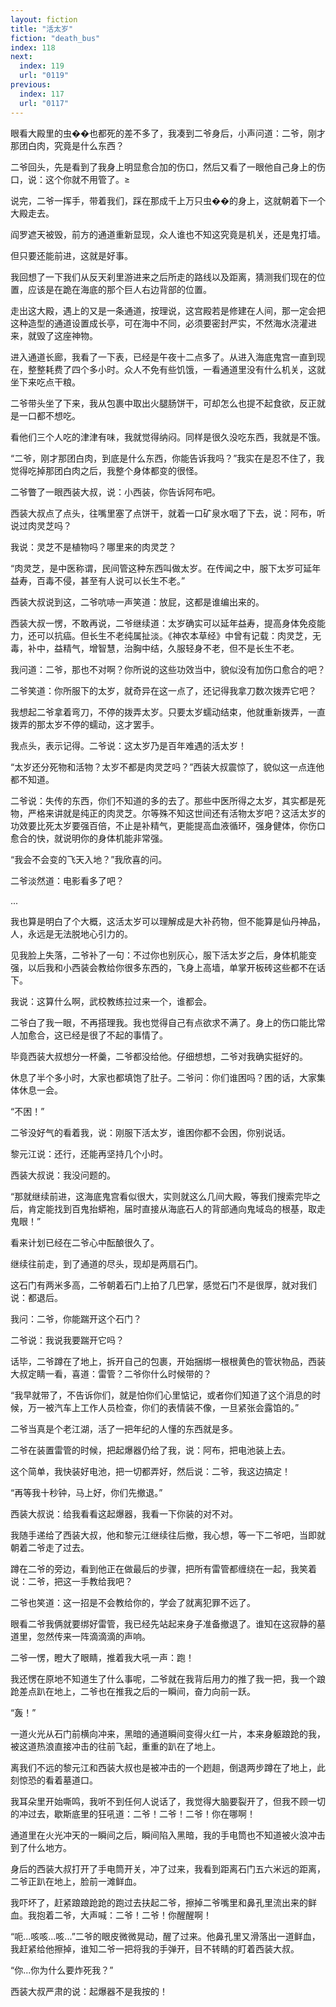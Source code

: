 ```yaml
---
layout: fiction
title: "活太岁"
fiction: "death_bus"
index: 118
next:
  index: 119
  url: "0119"
previous:
  index: 117
  url: "0117"
---
```

眼看大殿里的虫��也都死的差不多了，我凑到二爷身后，小声问道：二爷，刚才那团白肉，究竟是什么东西？

二爷回头，先是看到了我身上明显愈合加的伤口，然后又看了一眼他自己身上的伤口，说：这个你就不用管了。≥

说完，二爷一挥手，带着我们，踩在那成千上万只虫��的身上，这就朝着下一个大殿走去。

阎罗遮天被毁，前方的通道重新显现，众人谁也不知这究竟是机关，还是鬼打墙。

但只要还能前进，这就是好事。

我回想了一下我们从反天刹里游进来之后所走的路线以及距离，猜测我们现在的位置，应该是在跪在海底的那个巨人右边背部的位置。

走出这大殿，遇上的又是一条通道，按理说，这宫殿若是修建在人间，那一定会把这种造型的通道设置成长亭，可在海中不同，必须要密封严实，不然海水浇灌进来，就毁了这座神物。

进入通道长廊，我看了一下表，已经是午夜十二点多了。从进入海底鬼宫一直到现在，整整耗费了四个多小时。众人不免有些饥饿，一看通道里没有什么机关，这就坐下来吃点干粮。

二爷带头坐了下来，我从包裹中取出火腿肠饼干，可却怎么也提不起食欲，反正就是一口都不想吃。

看他们三个人吃的津津有味，我就觉得纳闷。同样是很久没吃东西，我就是不饿。

“二爷，刚才那团白肉，到底是什么东西，你能告诉我吗？”我实在是忍不住了，我觉得吃掉那团白肉之后，我整个身体都变的很怪。

二爷瞥了一眼西装大叔，说：小西装，你告诉阿布吧。

西装大叔点了点头，往嘴里塞了点饼干，就着一口矿泉水咽了下去，说：阿布，听说过肉灵芝吗？

我说：灵芝不是植物吗？哪里来的肉灵芝？

“肉灵芝，是中医称谓，民间管这种东西叫做太岁。在传闻之中，服下太岁可延年益寿，百毒不侵，甚至有人说可以长生不老。”

西装大叔说到这，二爷吭哧一声笑道：放屁，这都是谁编出来的。

西装大叔一愣，不敢再说，二爷继续道：太岁确实可以延年益寿，提高身体免疫能力，还可以抗癌。但长生不老纯属扯淡。《神农本草经》中曾有记载：肉灵芝，无毒，补中，益精气，增智慧，治胸中结，久服轻身不老，但不是长生不老。

我问道：二爷，那也不对啊？你所说的这些功效当中，貌似没有加伤口愈合的吧？

二爷笑道：你所服下的太岁，就奇异在这一点了，还记得我拿刀数次拨弄它吧？

我想起二爷拿着弯刀，不停的拨弄太岁。只要太岁蠕动结束，他就重新拨弄，一直拨弄的那太岁不停的蠕动，这才罢手。

我点头，表示记得。二爷说：这太岁乃是百年难遇的活太岁！

“太岁还分死物和活物？太岁不都是肉灵芝吗？”西装大叔震惊了，貌似这一点连他都不知道。

二爷说：失传的东西，你们不知道的多的去了。那些中医所得之太岁，其实都是死物，严格来讲就是纯正的肉灵芝。尔等殊不知这世间还有活物太岁吧？这活太岁的功效要比死太岁要强百倍，不止是补精气，更能提高血液循环，强身健体，你伤口愈合的快，就说明你的身体机能非常强。

“我会不会变的飞天入地？”我欣喜的问。

二爷淡然道：电影看多了吧？

...

我也算是明白了个大概，这活太岁可以理解成是大补药物，但不能算是仙丹神品，人，永远是无法脱地心引力的。

见我脸上失落，二爷补了一句：不过你也别灰心，服下活太岁之后，身体机能变强，以后我和小西装会教给你很多东西的，飞身上高墙，单掌开板砖这些都不在话下。

我说：这算什么啊，武校教练拉过来一个，谁都会。

二爷白了我一眼，不再搭理我。我也觉得自己有点欲求不满了。身上的伤口能比常人加愈合，这已经是很了不起的事情了。

毕竟西装大叔想分一杯羹，二爷都没给他。仔细想想，二爷对我确实挺好的。

休息了半个多小时，大家也都填饱了肚子。二爷问：你们谁困吗？困的话，大家集体休息一会。

“不困！”

二爷没好气的看着我，说：刚服下活太岁，谁困你都不会困，你别说话。

黎元江说：还行，还能再坚持几个小时。

西装大叔说：我没问题的。

“那就继续前进，这海底鬼宫看似很大，实则就这么几间大殿，等我们搜索完毕之后，肯定能找到百鬼抬蟒袍，届时直接从海底石人的背部通向鬼域岛的根基，取走鬼眼！”

看来计划已经在二爷心中酝酿很久了。

继续往前走，到了通道的尽头，现却是两扇石门。

这石门有两米多高，二爷朝着石门上拍了几巴掌，感觉石门不是很厚，就对我们说：都退后。

我问：二爷，你能踹开这个石门？

二爷说：我说我要踹开它吗？

话毕，二爷蹲在了地上，拆开自己的包裹，开始捆绑一根根黄色的管状物品，西装大叔定睛一看，喜道：雷管？二爷你什么时候带的？

“我早就带了，不告诉你们，就是怕你们心里惦记，或者你们知道了这个消息的时候，万一被汽车上工作人员检查，你们的表情装不像，一旦紧张会露馅的。”

二爷当真是个老江湖，活了一把年纪的人懂的东西就是多。

二爷在装置雷管的时候，把起爆器仍给了我，说：阿布，把电池装上去。

这个简单，我快装好电池，把一切都弄好，然后说：二爷，我这边搞定！

“再等我十秒钟，马上好，你们先撤退。”

西装大叔说：给我看看这起爆器，我看一下你装的对不对。

我随手递给了西装大叔，他和黎元江继续往后撤，我心想，等一下二爷吧，当即就朝着二爷走了过去。

蹲在二爷的旁边，看到他正在做最后的步骤，把所有雷管都缠绕在一起，我笑着说：二爷，把这一手教给我吧？

二爷也笑道：这一招是不会教给你的，学会了就离犯罪不远了。

眼看二爷我俩就要绑好雷管，我已经先站起来身子准备撤退了。谁知在这寂静的墓道里，忽然传来一阵滴滴滴的声响。

二爷一愣，瞪大了眼睛，推着我大吼一声：跑！

我还愣在原地不知道生了什么事呢，二爷就在我背后用力的推了我一把，我一个踉跄差点趴在地上，二爷也在推我之后的一瞬间，奋力向前一跃。

“轰！”

一道火光从石门前横向冲来，黑暗的通道瞬间变得火红一片，本来身躯踉跄的我，被这道热浪直接冲击的往前飞起，重重的趴在了地上。

离我们不远的黎元江和西装大叔也是被冲击的一个趔趄，倒退两步蹲在了地上，此刻惊恐的看着墓道口。

我耳朵里开始嘶鸣，我听不到任何人说话了，我觉得大脑要裂开了，但我不顾一切的冲过去，歇斯底里的狂吼道：二爷！二爷！二爷！你在哪啊！

通道里在火光冲天的一瞬间之后，瞬间陷入黑暗，我的手电筒也不知道被火浪冲击到了什么地方。

身后的西装大叔打开了手电筒开关，冲了过来，我看到距离石门五六米远的距离，二爷正趴在地上，脸前一滩鲜血。

我吓坏了，赶紧踉踉跄跄的跑过去扶起二爷，擦掉二爷嘴里和鼻孔里流出来的鲜血。我抱着二爷，大声喊：二爷！二爷！你醒醒啊！

“呃...咳咳...咳...”二爷的眼皮微微晃动，醒了过来。他鼻孔里又滑落出一道鲜血，我赶紧给他擦掉，谁知二爷一把将我的手弹开，目不转睛的盯着西装大叔。

“你...你为什么要炸死我？”

西装大叔严肃的说：起爆器不是我按的！